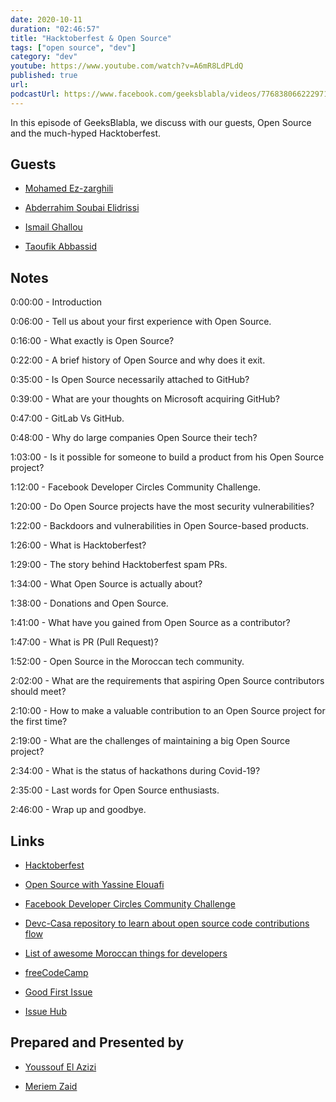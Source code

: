 ```yaml
---
date: 2020-10-11
duration: "02:46:57"
title: "Hacktoberfest & Open Source"
tags: ["open source", "dev"]
category: "dev"
youtube: https://www.youtube.com/watch?v=A6mR8LdPLdQ
published: true
url:
podcastUrl: https://www.facebook.com/geeksblabla/videos/776838066222971
---
```


In this episode of GeeksBlabla, we discuss with our guests, Open Source and the much-hyped Hacktoberfest.

## Guests

- [Mohamed Ez-zarghili](https://www.facebook.com/mohamed.ezzarghili)

- [Abderrahim Soubai Elidrissi](https://www.facebook.com/zizwar0nline)

- [Ismail Ghallou](https://twitter.com/smakosh)

- [Taoufik Abbassid](https://twitter.com/taoufikabbassid)

## Notes

0:00:00 - Introduction

0:06:00 - Tell us about your first experience with Open Source.

0:16:00 - What exactly is Open Source?

0:22:00 - A brief history of Open Source and why does it exit.

0:35:00 - Is Open Source necessarily attached to GitHub?

0:39:00 - What are your thoughts on Microsoft acquiring GitHub?

0:47:00 - GitLab Vs GitHub.

0:48:00 - Why do large companies Open Source their tech?

1:03:00 - Is it possible for someone to build a product from his Open Source project?

1:12:00 - Facebook Developer Circles Community Challenge.

1:20:00 - Do Open Source projects have the most security vulnerabilities?

1:22:00 - Backdoors and vulnerabilities in Open Source-based products.

1:26:00 - What is Hacktoberfest?

1:29:00 - The story behind Hacktoberfest spam PRs.

1:34:00 - What Open Source is actually about?

1:38:00 - Donations and Open Source.

1:41:00 - What have you gained from Open Source as a contributor?

1:47:00 - What is PR (Pull Request)?

1:52:00 - Open Source in the Moroccan tech community.

2:02:00 - What are the requirements that aspiring Open Source contributors should meet?

2:10:00 - How to make a valuable contribution to an Open Source project for the first time?

2:19:00 - What are the challenges of maintaining a big Open Source project?

2:34:00 - What is the status of hackathons during Covid-19?

2:35:00 - Last words for Open Source enthusiasts.

2:46:00 - Wrap up and goodbye.

## Links

- [Hacktoberfest](https://hacktoberfest.digitalocean.com/)

- [Open Source with Yassine Elouafi](https://geeksblabla.io/blablas/open-source-with-yassine-elouafi)

- [Facebook Developer Circles Community Challenge](https://developercircles2020.devpost.com/)

- [Devc-Casa repository to learn about open source code contributions flow](https://github.com/DevC-Casa/devc-casa-hacktoberfest)

- [List of awesome Moroccan things for developers](https://github.com/DevC-Casa/awesome-morocco)

- [freeCodeCamp](https://www.freecodecamp.org/)

- [Good First Issue](https://goodfirstissue.dev/)

- [Issue Hub](http://issuehub.io/)

## Prepared and Presented by

- [Youssouf El Azizi](https://elazizi.com/)

- [Meriem Zaid](https://www.facebook.com/MeriemZaid)
